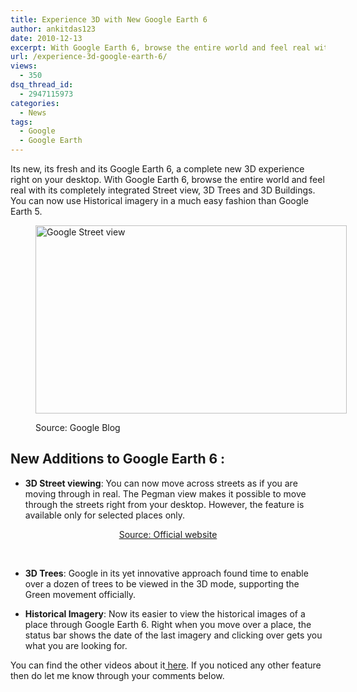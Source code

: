```yaml
---
title: Experience 3D with New Google Earth 6
author: ankitdas123
date: 2010-12-13
excerpt: With Google Earth 6, browse the entire world and feel real with its completely integrated Street view, 3D Trees and 3D Buildings. You can now use Historical imagery in a much easy fashion than Google Earth 5.
url: /experience-3d-google-earth-6/
views:
  - 350
dsq_thread_id:
  - 2947115973
categories:
  - News
tags:
  - Google
  - Google Earth
---
```

Its new, its fresh and its Google Earth 6, a complete new 3D experience right on your desktop. With Google Earth 6, browse the entire world and feel real with its completely integrated Street view, 3D Trees and 3D Buildings. You can now use Historical imagery in a much easy fashion than Google Earth 5.<figure style="width: 498px;" class="wp-caption aligncenter">

<img class="     wp-image-52413" src="http://4.bp.blogspot.com/_7ZYqYi4xigk/TPPlBTxha7I/AAAAAAAAHGs/PCnSsvY4O0E/s1600/streetview3.JPG" alt="Google Street view" width="498" height="301" /><figcaption class="wp-caption-text">Source: Google Blog</figcaption></figure> 

## New Additions to Google Earth 6 :

  * **3D Street viewing**: You can now move across streets as if you are moving through in real. The Pegman view makes it possible to move through the streets right from your desktop. However, the feature is available only for selected places only.

<p style="text-align: center">
  <p style="text-align: center">
    <span style="text-decoration: underline">Source: Official website</span>
  </p>
  
  <p style="text-align: center">
    <span style="text-decoration: underline"><br /> </span>
  </p>
  
  <ul>
    <li>
      <strong>3D Trees</strong>: Google in its yet innovative approach found time to enable over a dozen of trees to be viewed in the 3D mode, supporting the Green movement officially.
    </li>
  </ul>
  
  <ul>
    <li>
      <strong>Historical Imagery</strong>: Now its easier to view the historical images of a place through Google Earth 6. Right when you move over a place, the status bar shows the date of the last imagery and clicking over gets you what you are looking for.
    </li>
  </ul>
  
  <p>
    You can find the other videos about it<a href="http://www.google.com/earth/explore/showcase/newin6.html" onclick="_gaq.push(['_trackEvent', 'outbound-article', 'http://www.google.com/earth/explore/showcase/newin6.html', ' here']);" > here</a>. If you noticed any other feature then do let me know through your comments below.
  </p>
